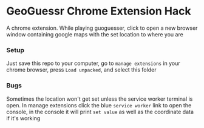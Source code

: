 # GeoGuessr Chrome Extension Hack
A chrome extension. While playing guoguesser, click to open a new browser window containing google maps with the set location to where you are


### Setup
Just save this repo to your computer, go to `manage extensions` in your chrome browser, press `Load unpacked`, and select this folder

### Bugs
Sometimes the location won't get set unless the service worker terminal is open. In manage extensions click the blue `service worker` link to open the console, in the console it will print `set value` as well as the coordinate data if it's working
